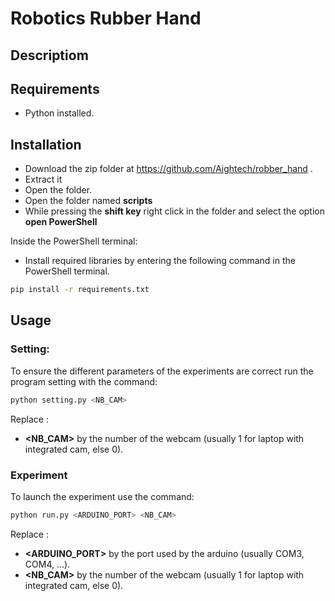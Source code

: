 # Robotics Rubber Hand

## Descriptiom

## Requirements
- Python installed.

## Installation

- Download the zip folder at https://github.com/Aightech/robber_hand .
- Extract it
- Open the folder.
- Open the folder named **scripts**
- While pressing the **shift key** right click in the folder and select the option **open PowerShell**

Inside the PowerShell terminal:
- Install required libraries by entering the following command in the PowerShell terminal.
```bash 
pip install -r requirements.txt
```
## Usage

### Setting:
To ensure the different parameters of the experiments are correct run the program setting with the command:
```bash 
python setting.py <NB_CAM> 
```
Replace :
- **<NB_CAM>** by the number of the webcam (usually 1 for laptop with integrated cam, else 0).

### Experiment
To launch the experiment use the command:
```bash 
python run.py <ARDUINO_PORT> <NB_CAM>
```
Replace :
- **<ARDUINO_PORT>** by the port used by the arduino (usually COM3, COM4, ...).
- **<NB_CAM>** by the number of the webcam (usually 1 for laptop with integrated cam, else 0).
